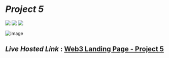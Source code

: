 # _Project 5_
<img src="https://img.shields.io/badge/Project%205-Web3%20Landing%20Page-green">&nbsp;<img src="https://img.shields.io/badge/Used-HTML5-orange">&nbsp;<img src="https://img.shields.io/badge/Used-CSS3-blue">

![image](https://user-images.githubusercontent.com/91872149/181814515-b7d88818-c950-4b88-9ac6-acd935d9f280.png)


## _Live Hosted Link_ : [Web3 Landing Page - Project 5](https://live-class-assignment-05.netlify.app/)

